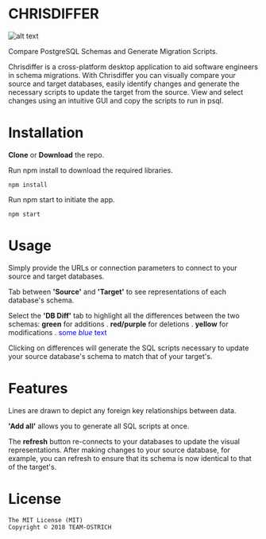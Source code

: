 # CHRISDIFFER

![alt text](https://drive.google.com/uc?export=view&id=1IVS_33Ow-s8luwaqXJ_CkztKu5xjPffK)

Compare PostgreSQL Schemas and Generate Migration Scripts.

Chrisdiffer is a cross-platform desktop application to aid software engineers in schema migrations. With Chrisdiffer you can visually compare your source and target databases, easily identify changes and generate the necessary scripts to update the target from the source. View and select changes using an intuitive GUI and copy the scripts to run in psql.


# Installation

**Clone** or **Download** the repo.

Run npm install to download the required libraries.

```
npm install
```

Run npm start to initiate the app.

```
npm start
```

# Usage

Simply provide the URLs or connection parameters to connect to your source and target databases. 

<insert gif>

Tab between **'Source'** and **'Target'** to see representations of each database's schema.

<insert gif>

Select the **'DB Diff'** tab to highlight all the differences between the two schemas:
**green** for additions . 
**red/purple** for deletions . 
**yellow** for modifications . 
<span style="color:blue">some *blue* text</span>

Clicking on differences will generate the SQL scripts necessary to update your source database's schema to match that of your target's. 

<insert gif>


# Features

Lines are drawn to depict any foreign key relationships between data.

**'Add all'** allows you to generate all SQL scripts at once.

The **refresh** button re-connects to your databases to update the visual representations. After making changes to your source database, for example, you can refresh to ensure that its schema is now identical to that of the target's.

# License
```
The MIT License (MIT)
Copyright © 2018 TEAM-OSTRICH

```
